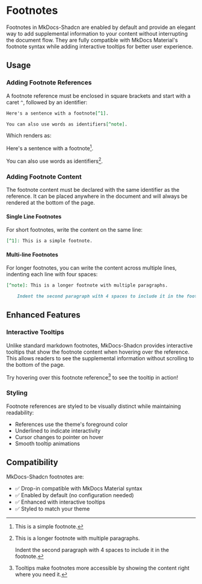 # Footnotes

Footnotes in MkDocs-Shadcn are enabled by default and provide an elegant way to add supplemental information to your content without interrupting the document flow. They are fully compatible with MkDocs Material's footnote syntax while adding interactive tooltips for better user experience.

## Usage

### Adding Footnote References

A footnote reference must be enclosed in square brackets and start with a caret `^`, followed by an identifier:

```markdown
Here's a sentence with a footnote[^1].

You can also use words as identifiers[^note].
```

Which renders as:

Here's a sentence with a footnote[^1].

You can also use words as identifiers[^note].

### Adding Footnote Content

The footnote content must be declared with the same identifier as the reference. It can be placed anywhere in the document and will always be rendered at the bottom of the page.

#### Single Line Footnotes

For short footnotes, write the content on the same line:

```markdown
[^1]: This is a simple footnote.
```

[^1]: This is a simple footnote.

#### Multi-line Footnotes

For longer footnotes, you can write the content across multiple lines, indenting each line with four spaces:

```markdown
[^note]: This is a longer footnote with multiple paragraphs.

    Indent the second paragraph with 4 spaces to include it in the footnote.
```

[^note]: This is a longer footnote with multiple paragraphs.

    Indent the second paragraph with 4 spaces to include it in the footnote.

## Enhanced Features

### Interactive Tooltips

Unlike standard markdown footnotes, MkDocs-Shadcn provides interactive tooltips that show the footnote content when hovering over the reference. This allows readers to see the supplemental information without scrolling to the bottom of the page.

Try hovering over this footnote reference[^tooltip] to see the tooltip in action!

[^tooltip]: Tooltips make footnotes more accessible by showing the content right where you need it.

### Styling

Footnote references are styled to be visually distinct while maintaining readability:
- References use the theme's foreground color
- Underlined to indicate interactivity
- Cursor changes to pointer on hover
- Smooth tooltip animations

## Compatibility

MkDocs-Shadcn footnotes are:
- ✅ Drop-in compatible with MkDocs Material syntax
- ✅ Enabled by default (no configuration needed)
- ✅ Enhanced with interactive tooltips
- ✅ Styled to match your theme

